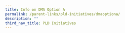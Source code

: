 ```yaml
---
title: Info on DMA Option A
permalink: /parent-links/pld-initiatives/dmaoptiona/
description: ""
third_nav_title: PLD Initiatives
---
```

